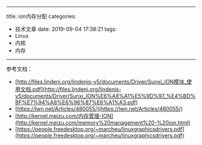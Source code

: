 
---
title: ion内存分配
categories:
  - 技术文章
date: 2019-09-04 17:38:21
tags:
  - Linux
  - 内核
  - 内存
----

参考文档：  
- [http://files.lindeni.org/lindenis-v5/documents/Driver/Sunxi_ION模块_使用文档.pdf](http://files.lindeni.org/lindenis-v5/documents/Driver/Sunxi_ION%E6%A8%A1%E5%9D%97_%E4%BD%BF%E7%94%A8%E6%96%87%E6%A1%A3.pdf)  
- [https://lwn.net/Articles/480055/](https://lwn.net/Articles/480055/)  
- [http://kernel.meizu.com/内存管理-ION](http://kernel.meizu.com/memory%20management%20-%20ion.html)  
- [https://people.freedesktop.org/~marcheu/linuxgraphicsdrivers.pdf](https://people.freedesktop.org/~marcheu/linuxgraphicsdrivers.pdf)  


